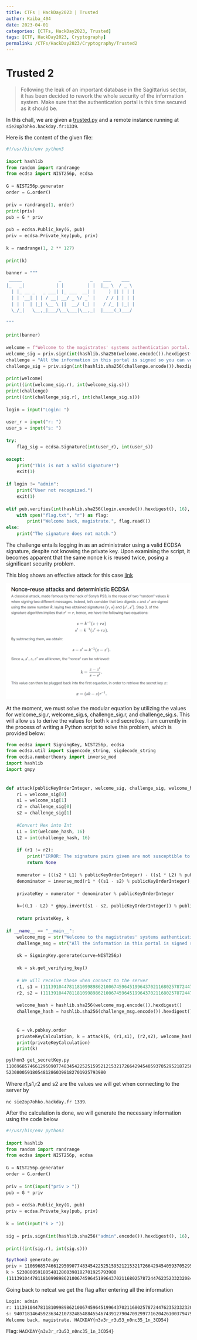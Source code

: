 ```yaml
---
title: CTFs | HackDay2023 | Trusted
author: Kaiba_404
date: 2023-04-01
categories: [CTFs, HackDay2023, Trusted]
tags: [CTF, HackDay2023, Cryptography]
permalink: /CTFs/HackDay2023/Cryptography/Trusted2
---
```


# Trusted 2

> Following the leak of an important database in the Sagittarius sector, it has been decided to rework the whole security of the information system.
> Make sure that the authentication portal is this time secured as it should be.

In this chall, we are given a [trusted.py](https://github.com/CongKhaiNGUYEN/congkhainguyen.github.io/blob/main/_posts/CTFs/HackDay2023/Crytography/trusted2.py) and a remote instance running at `sie2op7ohko.hackday.fr:1339`.

Here is the content of the given file:

```python
#!/usr/bin/env python3

import hashlib
from random import randrange
from ecdsa import NIST256p, ecdsa

G = NIST256p.generator
order = G.order()

priv = randrange(1, order)
print(priv)
pub = G * priv

pub = ecdsa.Public_key(G, pub)
priv = ecdsa.Private_key(pub, priv)

k = randrange(1, 2 ** 127)

print(k)

banner = """
 _____              _           _    ___    ___   
|_   _|            | |         | |  |__ \  / _ \ 
  | |_ __ _   _ ___| |_ ___  __| |     ) || | | |
  | | '__| | | / __| __/ _ \/ _` |    / / | | | |
  | | |  | |_| \__ \ ||  __/ (_| |   / /_ | |_| |
  \_/_|   \__,_|___/\__\___|\__,_|  |____(_)___/ 
  
"""

print(banner)

welcome = f"Welcome to the magistrates' systems authentication portal. These systems contain confidential information. By authenticating, you accept our terms of usage and confidentiality policy."
welcome_sig = priv.sign(int(hashlib.sha256(welcome.encode()).hexdigest(), 16), k)
challenge = "All the information in this portal is signed so you can verify its authenticity. To authenticate, please send your login and then its signature."
challenge_sig = priv.sign(int(hashlib.sha256(challenge.encode()).hexdigest(), 16), k)

print(welcome)
print((int(welcome_sig.r), int(welcome_sig.s)))
print(challenge)
print((int(challenge_sig.r), int(challenge_sig.s)))

login = input("Login: ")

user_r = input("r: ")
user_s = input("s: ")

try:
    flag_sig = ecdsa.Signature(int(user_r), int(user_s))

except:
    print("This is not a valid signature!")
    exit(1)

if login != "admin":
    print("User not recognized.")
    exit(1)

elif pub.verifies(int(hashlib.sha256(login.encode()).hexdigest(), 16), flag_sig):
    with open("flag.txt", "r") as flag:
        print("Welcome back, magistrate.", flag.read())
else:
    print("The signature does not match.")
```


The challenge entails logging in as an administrator using a valid ECDSA signature, despite not knowing the private key. Upon examining the script, it becomes apparent that the same nonce k is reused twice, posing a significant security problem.

This blog shows an effective attack for this case [link](https://blog.ledger.com/whitebox_ecdsa/)

![ECDSA Nonce Reuse](https://github.com/CongKhaiNGUYEN/congkhainguyen.github.io/blob/main/_posts/CTFs/HackDay2023/Crytography/ECDSA_nonce_reuse.png)


At the moment, we must solve the modular equation by utilizing the values for welcome_sig.r, welcome_sig.s, challenge_sig.r, and challenge_sig.s. This will allow us to derive the values for both k and secretkey. I am currently in the process of writing a Python script to solve this problem, which is provided below:

```python
from ecdsa import SigningKey, NIST256p, ecdsa
from ecdsa.util import sigencode_string, sigdecode_string
from ecdsa.numbertheory import inverse_mod
import hashlib
import gmpy


def attack(publicKeyOrderInteger, welcome_sig, challenge_sig, welcome_hash, challenge_hash): 
    r1 = welcome_sig[0]
    s1 = welcome_sig[1]
    r2 = challenge_sig[0]
    s2 = challenge_sig[1]

    #Convert Hex into Int
    L1 = int(welcome_hash, 16)
    L2 = int(challenge_hash, 16)

    if (r1 != r2):
        print("ERROR: The signature pairs given are not susceptible to this attack")
        return None

    numerator = (((s2 * L1) % publicKeyOrderInteger) - ((s1 * L2) % publicKeyOrderInteger))
    denominator = inverse_mod(r1 * ((s1 - s2) % publicKeyOrderInteger), publicKeyOrderInteger)

    privateKey = numerator * denominator % publicKeyOrderInteger
    	
    k=((L1 - L2) * gmpy.invert(s1 - s2, publicKeyOrderInteger)) % publicKeyOrderInteger

    return privateKey, k

if __name__ == "__main__":
    welcome_msg = str("Welcome to the magistrates' systems authentication portal. These systems contain confidential information. By authenticating, you accept our terms of usage and confidentiality policy.")
    challenge_msg = str("All the information in this portal is signed so you can verify its authenticity. To authenticate, please send your login and then its signature.")

    sk = SigningKey.generate(curve=NIST256p)

    vk = sk.get_verifying_key()

    # We will receive these when connect to the server
    r1, s1 = (111391044781181099898621006745964519964370211680257872447623523323208411606006, 100398559010779323791307625279057034441528039874592265012681523507075607609967)
    r2, s2 = (111391044781181099898621006745964519964370211680257872447623523323208411606006, 108010935937086225987349138870931134823994791317514068872230958438782733606218)

    welcome_hash = hashlib.sha256(welcome_msg.encode()).hexdigest()
    challenge_hash = hashlib.sha256(challenge_msg.encode()).hexdigest()


    G = vk.pubkey.order
    privateKeyCalculation, k = attack(G, (r1,s1), (r2,s2), welcome_hash, challenge_hash)
    print(privateKeyCalculation)
    print(k)


```

```bash
python3 get_secretKey.py 
110696857466129509077483454225251595212153217266429454059370529521872581383283
52308005918054812860398182701925793980
```

Where r1,s1,r2 and s2 are the values we will get when connecting to the server by

`nc sie2op7ohko.hackday.fr 1339`.

After the calculation is done, we will generate the necessary information using the code below

```python
#!/usr/bin/env python3

import hashlib
from random import randrange
from ecdsa import NIST256p, ecdsa

G = NIST256p.generator
order = G.order()

priv = int(input("priv > "))
pub = G * priv

pub = ecdsa.Public_key(G, pub)
priv = ecdsa.Private_key(pub, priv)

k = int(input("k > "))

sig = priv.sign(int(hashlib.sha256("admin".encode()).hexdigest(), 16), k)

print((int(sig.r), int(sig.s)))
```

```bash
$python3 generate.py 
priv > 110696857466129509077483454225251595212153217266429454059370529521872581383283
k > 52308005918054812860398182701925793980
(111391044781181099898621006745964519964370211680257872447623523323208411606006, 94071814645923634210732485488455467439127904709299771620426100379479682850179)
```

Going back to netcat we get the flag after entering all the information

```bash
Login: admin
r: 111391044781181099898621006745964519964370211680257872447623523323208411606006
s: 94071814645923634210732485488455467439127904709299771620426100379479682850179
Welcome back, magistrate. HACKDAY{n3v3r_r3u53_n0nc35_1n_3CD54}
```

Flag: `HACKDAY{n3v3r_r3u53_n0nc35_1n_3CD54}`